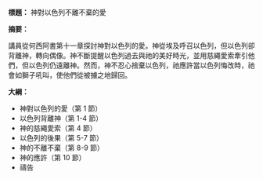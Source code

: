 **標題：** 神對以色列不離不棄的愛

**摘要：**

講員從何西阿書第十一章探討神對以色列的愛。神從埃及呼召以色列，但以色列卻背離神，轉向偶像。神不斷提醒以色列過去與祂的美好時光，並用慈繩愛索牽引他們，但以色列仍遠離神。然而，神不忍心捨棄以色列，祂應許當以色列悔改時，祂會如獅子吼叫，使他們從被擄之地歸回。

**大綱：**

* 神對以色列的愛（第 1 節）
* 以色列背離神（第 1-4 節）
* 神的慈繩愛索（第 4 節）
* 以色列的後果（第 5-7 節）
* 神的不離不棄（第 8-9 節）
* 神的應許（第 10 節）
* 禱告